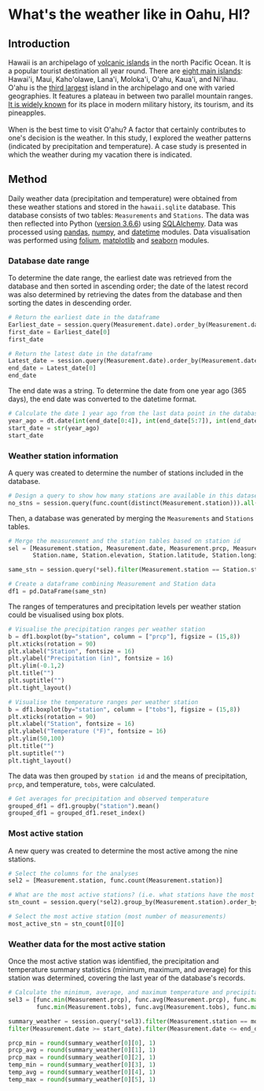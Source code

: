 # What's the weather like in Oahu, HI?

## Introduction
Hawaii is an archipelago of [volcanic islands](https://oceanservice.noaa.gov/facts/hawaii.html) in the north Pacific Ocean. It is a popular tourist destination all year round. There are [eight main islands](https://en.wikipedia.org/wiki/List_of_islands_of_Hawaii): Hawai'i, Maui, Kaho'olawe, Lana'i, Moloka'i, O'ahu, Kaua'i, and Ni'ihau. O'ahu is the [third largest](https://traveltips.usatoday.com/8-large-islands-hawaii-108082.html) island in the archipelago and one with varied geographies. It features a plateau in between two parallel mountain ranges. [It is widely known](https://www.britannica.com/place/Oahu) for its place in modern military history, its tourism, and its pineapples. 
<br><br>
When is the best time to visit O'ahu? A factor that certainly contributes to one's decision is the weather. In this study, I explored the weather patterns (indicated by precipitation and temperature). A case study is presented in which the weather during my vacation there is indicated.

## Method
Daily weather data (precipitation and temperature) were obtained from these weather stations and stored in the  `hawaii.sqlite` database. This database consists of two tables: `Measurements` and `Stations`. The data was then reflected into Python ([version 3.6.6](https://www.python.org/downloads/release/python-366/)) using [SQLAlchemy](https://www.sqlalchemy.org/). Data was processed using [pandas](https://pandas.pydata.org/pandas-docs/stable/), [numpy](http://www.numpy.org/), and [datetime](https://docs.python.org/3/library/datetime.html) modules. Data visualisation was  performed using [folium](http://python-visualization.github.io/folium/docs-v0.5.0/modules.html), [matplotlib](https://matplotlib.org/contents.html) and [seaborn](https://seaborn.pydata.org/) modules.

### Database date range
To determine the date range, the earliest date was retrieved from the database and then sorted in ascending order; the date of the latest record was also determined by retrieving the dates from the database and then sorting the dates in descending order.

```python
# Return the earliest date in the dataframe
Earliest_date = session.query(Measurement.date).order_by(Measurement.date.asc()).first()
first_date = Earliest_date[0]
first_date

# Return the latest date in the dataframe
Latest_date = session.query(Measurement.date).order_by(Measurement.date.desc()).first()
end_date = Latest_date[0]
end_date
```

The end date was a string. To determine the date from one year ago (365 days), the end date was converted to the datetime format. 

```python
# Calculate the date 1 year ago from the last data point in the database
year_ago = dt.date(int(end_date[0:4]), int(end_date[5:7]), int(end_date[8:11])) - dt.timedelta(days = 365)
start_date = str(year_ago)
start_date
```

### Weather station information
A query was created to determine the number of stations included in the database.

```python
# Design a query to show how many stations are available in this dataset 
no_stns = session.query(func.count(distinct(Measurement.station))).all()
```

Then, a database was generated by merging the `Measurements` and `Stations` tables.

```python
# Merge the measurement and the station tables based on station id
sel = [Measurement.station, Measurement.date, Measurement.prcp, Measurement.tobs,
       Station.name, Station.elevation, Station.latitude, Station.longitude]

same_stn = session.query(*sel).filter(Measurement.station == Station.station).all()

# Create a dataframe combining Measurement and Station data
df1 = pd.DataFrame(same_stn)
```

The ranges of temperatures and precipitation levels per weather station could be visualised using box plots.

```python
# Visualise the precipitation ranges per weather station
b = df1.boxplot(by="station", column = ["prcp"], figsize = (15,8))
plt.xticks(rotation = 90)
plt.xlabel("Station", fontsize = 16)
plt.ylabel("Precipitation (in)", fontsize = 16)
plt.ylim(-0.1,2)
plt.title("")
plt.suptitle("")
plt.tight_layout()

# Visualise the temperature ranges per weather station
b = df1.boxplot(by="station", column = ["tobs"], figsize = (15,8))
plt.xticks(rotation = 90)
plt.xlabel("Station", fontsize = 16)
plt.ylabel("Temperature (°F)", fontsize = 16)
plt.ylim(50,100)
plt.title("")
plt.suptitle("")
plt.tight_layout()
```

The data was then grouped by `station id` and the means of precipitation, `prcp`, and temperature, `tobs`, were calculated.

```python
# Get averages for precipitation and observed temperature
grouped_df1 = df1.groupby("station").mean()
grouped_df1 = grouped_df1.reset_index()
```

### Most active station
A new query was created to determine the most active among the nine stations.

```python
# Select the columns for the analyses
sel2 = [Measurement.station, func.count(Measurement.station)]

# What are the most active stations? (i.e. what stations have the most rows)?
stn_count = session.query(*sel2).group_by(Measurement.station).order_by(func.count(Measurement.station).desc()).all()

# Select the most active station (most number of measurements)
most_active_stn = stn_count[0][0]
```

### Weather data for the most active station
Once the most active station was identified, the precipitation and temperature summary statistics (minimum, maximum, and average) for this station was determined, covering the last year of the database's records.

```python
# Calculate the minimum, average, and maximum temperature and precipitation in the most active station in the last year on record
sel3 = [func.min(Measurement.prcp), func.avg(Measurement.prcp), func.max(Measurement.prcp), 
        func.min(Measurement.tobs), func.avg(Measurement.tobs), func.max(Measurement.tobs)]

summary_weather = session.query(*sel3).filter(Measurement.station == most_active_stn).\
filter(Measurement.date >= start_date).filter(Measurement.date <= end_date).all()

prcp_min = round(summary_weather[0][0], 1)
prcp_avg = round(summary_weather[0][1], 1)
prcp_max = round(summary_weather[0][2], 1)
temp_min = round(summary_weather[0][3], 1)
temp_avg = round(summary_weather[0][4], 1)
temp_max = round(summary_weather[0][5], 1)
```